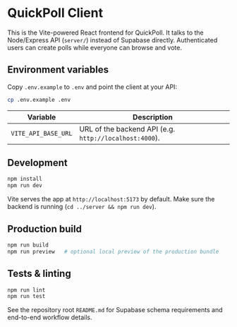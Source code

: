 # QuickPoll Client

This is the Vite-powered React frontend for QuickPoll. It talks to the Node/Express API (`server/`) instead of Supabase directly. Authenticated users can create polls while everyone can browse and vote.

## Environment variables

Copy `.env.example` to `.env` and point the client at your API:

```bash
cp .env.example .env
```

| Variable             | Description                                             |
| ------------------- | ------------------------------------------------------- |
| `VITE_API_BASE_URL` | URL of the backend API (e.g. `http://localhost:4000`). |

## Development

```bash
npm install
npm run dev
```

Vite serves the app at `http://localhost:5173` by default. Make sure the backend is running (`cd ../server && npm run dev`).

## Production build

```bash
npm run build
npm run preview   # optional local preview of the production bundle
```

## Tests & linting

```bash
npm run lint
npm run test
```

See the repository root `README.md` for Supabase schema requirements and end-to-end workflow details.
